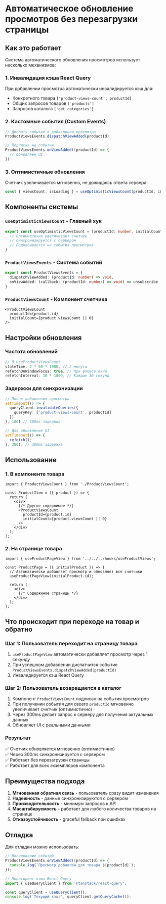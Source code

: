 # Автоматическое обновление просмотров без перезагрузки страницы

## Как это работает

Система автоматического обновления просмотров использует несколько механизмов:

### 1. **Инвалидация кэша React Query**
При добавлении просмотра автоматически инвалидируется кэш для:
- Конкретного товара `['product-views-count', productId]`
- Общих запросов товаров `['products']`
- Запросов каталога `['get categories']`

### 2. **Кастомные события (Custom Events)**
```typescript
// Диспатч события о добавлении просмотра
ProductViewsEvents.dispatchViewAdded(productId)

// Подписка на события
ProductViewsEvents.onViewAdded((productId) => {
  // Обновляем UI
})
```

### 3. **Оптимистичные обновления**
Счетчик увеличивается мгновенно, не дожидаясь ответа сервера:
```typescript
const { viewsCount, isLoading } = useOptimisticViewsCount(productId, initialCount);
```

## Компоненты системы

### `useOptimisticViewsCount` - Главный хук
```typescript
export const useOptimisticViewsCount = (productId: number, initialCount: number = 0) => {
  // Оптимистично увеличивает счетчик
  // Синхронизируется с сервером
  // Подписывается на события просмотров
}
```

### `ProductViewsEvents` - Система событий
```typescript
export const ProductViewsEvents = {
  dispatchViewAdded: (productId: number) => void,
  onViewAdded: (callback: (productId: number) => void) => unsubscribe
}
```

### `ProductViewsCount` - Компонент счетчика
```tsx
<ProductViewsCount 
  productId={product.id} 
  initialCount={product.viewsCount || 0}
/>
```

## Настройки обновления

### Частота обновлений
```typescript
// В useProductViewsCount
staleTime: 2 * 60 * 1000, // 2 минуты
refetchOnWindowFocus: true, // При фокусе окна
refetchInterval: 30 * 1000, // Каждые 30 секунд
```

### Задержки для синхронизации
```typescript
// После добавления просмотра
setTimeout(() => {
  queryClient.invalidateQueries({ 
    queryKey: ['product-views-count', productId] 
  })
}, 100) // 100ms задержка

// Для обновления UI
setTimeout(() => {
  refetch();
}, 300); // 300ms задержка
```

## Использование

### 1. В компоненте товара
```tsx
import { ProductViewsCount } from './ProductViewsCount';

const ProductItem = ({ product }) => {
  return (
    <div>
      {/* Другое содержимое */}
      <ProductViewsCount 
        productId={product.id} 
        initialCount={product.viewsCount || 0}
      />
    </div>
  );
};
```

### 2. На странице товара
```tsx
import { useProductPageView } from '../../../hooks/useProductViews';

const ProductPage = ({ initialProduct }) => {
  // Автоматически добавляет просмотр и обновляет все счетчики
  useProductPageView(initialProduct.id);
  
  return (
    <div>
      {/* Содержимое страницы */}
    </div>
  );
};
```

## Что происходит при переходе на товар и обратно

### Шаг 1: Пользователь переходит на страницу товара
1. `useProductPageView` автоматически добавляет просмотр через 1 секунду
2. При успешном добавлении диспатчится событие `ProductViewsEvents.dispatchViewAdded(productId)`
3. Инвалидируется кэш React Query

### Шаг 2: Пользователь возвращается в каталог
1. Компонент `ProductViewsCount` подписан на события просмотров
2. При получении события для своего `productId` мгновенно увеличивает счетчик (оптимистично)
3. Через 300ms делает запрос к серверу для получения актуальных данных
4. Обновляет UI с реальными данными

### Результат
✅ Счетчик обновляется мгновенно (оптимистично)  
✅ Через 300ms синхронизируется с сервером  
✅ Работает без перезагрузки страницы  
✅ Работает для всех экземпляров компонента  

## Преимущества подхода

1. **Мгновенная обратная связь** - пользователь сразу видит изменения
2. **Надежность** - данные синхронизируются с сервером
3. **Производительность** - минимум запросов к API
4. **Масштабируемость** - работает для любого количества товаров на странице
5. **Отказоустойчивость** - graceful fallback при ошибках

## Отладка

Для отладки можно использовать:
```typescript
// Логирование событий
ProductViewsEvents.onViewAdded((productId) => {
  console.log(`Просмотр добавлен для товара ${productId}`);
});

// Мониторинг кэша React Query
import { useQueryClient } from '@tanstack/react-query';

const queryClient = useQueryClient();
console.log('Текущий кэш:', queryClient.getQueryCache());
```
